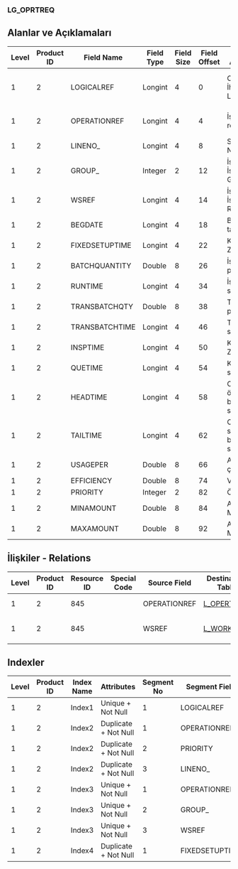 ### LG_OPRTREQ

## Alanlar ve Açıklamaları

**Level**|**Product ID**|**Field Name**|**Field Type**|**Field Size**|**Field Offset**|**Türkçe Açıklama**|**Expression**
-----|-----|-----|-----|-----|-----|-----|-----
1|2|LOGICALREF|Longint|4|0|Operasyon İhtiyaçları Log. Ref.|Operation Requirement Logical Reference
1|2|OPERATIONREF|Longint|4|4|İşlem kartı ref.|Operation Card Reference
1|2|LINENO_|Longint|4|8|Satır Numarası|Line Number
1|2|GROUP_|Integer|2|12|İş İstasyonu Grup Kodu|Workstation Group Code
1|2|WSREF|Longint|4|14|İş İstasyonu Ref.|Workstation Reference
1|2|BEGDATE|Longint|4|18|Başlangıç tarihi|Start Date
1|2|FIXEDSETUPTIME|Longint|4|22|Kurulum Zamanı |Fixed Setup Duration
1|2|BATCHQUANTITY|Double|8|26|İşlem partisi|Operation Batch
1|2|RUNTIME|Longint|4|34|İşlem süresi|Operation Duration
1|2|TRANSBATCHQTY|Double|8|38|Taşıma partisi|Transport Batch
1|2|TRANSBATCHTIME|Longint|4|46|Taşıma süresi|Transport Duration
1|2|INSPTIME|Longint|4|50|Kontrol Zamanı|Control Time
1|2|QUETIME|Longint|4|54|Kuyruk süresi|Duration In Queue
1|2|HEADTIME|Longint|4|58|Operasyon öncesi bekleme süresi|Waiting Duration Before Operation
1|2|TAILTIME|Longint|4|62|Operasyon sonrası bekleme süresi|Waiting Duration After Operation
1|2|USAGEPER|Double|8|66|Aktif çalışan|Personnel In Use
1|2|EFFICIENCY|Double|8|74|Verimlilik|Efficiency
1|2|PRIORITY|Integer|2|82|Öncelik|Priority
1|2|MINAMOUNT|Double|8|84|Asgari Miktar|Minimum Quantity
1|2|MAXAMOUNT|Double|8|92|Azami Miktar|Maximum Quantity

## İlişkiler - Relations

**Level**|**Product ID**|**Resource ID**|**Special Code**|**Source Field**|**Destination Table**|**Destination Field**|**Relation Type**|**Extra Condition**
-----|-----|-----|-----|-----|-----|-----|-----|-----
1|2|845||OPERATIONREF|[L_OPERTION](../LG_OPERTION "L_OPERTION")|LOGICALREF|one-to-one|
1|2|845||WSREF|[L_WORKSTAT](../LG_WORKSTAT "L_WORKSTAT")|LOGICALREF|one-to-many|

## Indexler

**Level**|**Product ID**|**Index Name**|**Attributes**|**Segment No**|**Segment Field**|**Sense**
-----|-----|-----|-----|-----|-----|-----
1|2|Index1|Unique + Not Null|1|LOGICALREF|Ascending
1|2|Index2|Duplicate + Not Null|1|OPERATIONREF|Ascending
1|2|Index2|Duplicate + Not Null|2|PRIORITY|Ascending
1|2|Index2|Duplicate + Not Null|3|LINENO_|Ascending
1|2|Index3|Unique + Not Null|1|OPERATIONREF|Ascending
1|2|Index3|Unique + Not Null|2|GROUP_|Ascending
1|2|Index3|Unique + Not Null|3|WSREF|Ascending
1|2|Index4|Duplicate + Not Null|1|FIXEDSETUPTIME|Ascending
